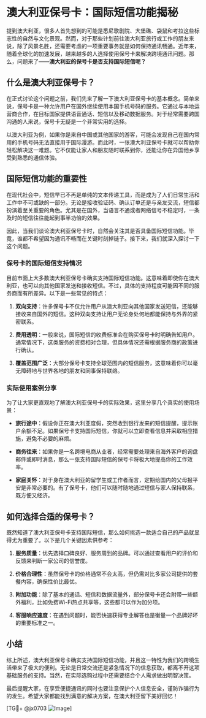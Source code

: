# 澳大利亚保号卡：国际短信功能揭秘

提到澳大利亚，很多人首先想到的可能是悉尼歌剧院、大堡礁、袋鼠和考拉这些标志性的自然与文化景观。然而，对于那些计划前往澳大利亚旅行或工作的朋友来说，除了风景名胜，还需要考虑的一项重要事务就是如何保持通讯畅通。近年来，随着全球化的加速发展，越来越多的人选择使用保号卡来解决跨境通讯问题。那么，问题来了——**澳大利亚的保号卡是否支持国际短信呢？**

## 什么是澳大利亚保号卡？

在正式讨论这个问题之前，我们先来了解一下澳大利亚保号卡的基本概念。简单来说，保号卡是一种允许用户在国外继续使用本国手机号码的服务。它通过与本地运营商合作，在目标国家提供语音通话、短信以及移动数据服务。对于经常需要跨国沟通的人来说，保号卡无疑是一个非常实用的选择。

以澳大利亚为例，如果你是来自中国或其他国家的游客，可能会发现自己在国内常用的手机号码无法直接用于国际漫游。而此时，一张澳大利亚保号卡就可以帮助你轻松解决这一难题。它不仅能让家人和朋友随时联系到你，还能让你在异国他乡享受到熟悉的通信体验。

## 国际短信功能的重要性

在现代社会中，短信早已不再是单纯的文本传递工具，而是成为了人们日常生活和工作中不可或缺的一部分。无论是接收验证码、确认订单还是与亲友交流，短信都扮演着至关重要的角色。尤其是在国外，当语言不通或者网络信号不稳定时，一条及时的短信往往能起到事半功倍的效果。

因此，当我们谈论澳大利亚保号卡时，自然会关注其是否具备国际短信功能。毕竟，谁都不希望因为通讯不畅而在关键时刻掉链子。接下来，我们就深入探讨一下这个问题。

### 保号卡的国际短信支持情况

目前市面上大多数澳大利亚保号卡确实支持国际短信功能。这意味着即使你在澳大利亚，也可以向其他国家发送和接收短信。不过，具体的支持程度可能因不同的服务商而有所差异。以下是一些常见的特点：

1. **双向支持**：许多保号卡不仅允许用户从澳大利亚向其他国家发送短信，还能够接收来自国外的短信。这种双向支持让用户无论身处何地都能保持与外界的紧密联系。
   
2. **费用透明**：一般来说，国际短信的收费标准会在购买保号卡时明确告知用户。通常情况下，这类服务的资费相对合理，但具体情况还需根据服务商的政策进行确认。

3. **覆盖范围广泛**：大部分保号卡支持全球范围内的短信服务，这意味着你可以毫无障碍地与世界各地的朋友和同事保持联络。

### 实际使用案例分享

为了让大家更直观地了解澳大利亚保号卡的实际效果，这里分享几个真实的使用场景：

- **旅行途中**：假设你正在澳大利亚度假，突然收到银行发来的短信提醒，提示账户余额不足。如果保号卡支持国际短信，你就可以立即查看信息并采取相应措施，避免不必要的麻烦。
  
- **商务往来**：如果你是一名跨境电商从业者，经常需要处理来自海外客户的询盘邮件或即时消息，那么一张支持国际短信的保号卡将极大地提高你的工作效率。

- **家庭关怀**：对于身在澳大利亚的留学生或工作者而言，定期给国内的父母报平安是非常必要的。有了保号卡，他们可以随时随地通过短信与家人保持联系，既方便又经济。

## 如何选择合适的保号卡？

既然知道了澳大利亚保号卡支持国际短信，那么如何挑选一款适合自己的产品就显得尤为重要了。以下是几个关键因素供参考：

1. **服务质量**：优先选择口碑良好、服务周到的品牌。可以通过查看用户的评价和反馈来判断一家公司的信誉度。

2. **价格合理性**：虽然保号卡的价格通常不会太高，但仍需对比多家公司提供的套餐内容，确保性价比最优。

3. **附加功能**：除了基本的通话、短信和数据流量外，部分保号卡还会附带一些额外福利，比如免费Wi-Fi热点共享等，这些都可以作为加分项。

4. **客服响应速度**：在遇到问题时，能否快速获得专业解答也是衡量一个品牌好坏的重要标准之一。

## 小结

综上所述，澳大利亚保号卡确实支持国际短信功能，并且这一特性为我们的跨境生活带来了极大的便利。无论是日常交流还是紧急情况下的信息获取，都离不开这项基础服务的支持。当然，在实际选购过程中还需要结合个人需求做出明智决策。

最后提醒大家，在享受便捷通讯的同时也要注意保护个人信息安全，谨防诈骗行为的发生。希望大家都能找到满意的解决方案，在澳大利亚留下美好回忆！

[TG💪+ @jx0703 ![Image](https://github.com/user-attachments/assets/dbca1d08-cadb-493c-b0ec-ad6f7a83f270)]
